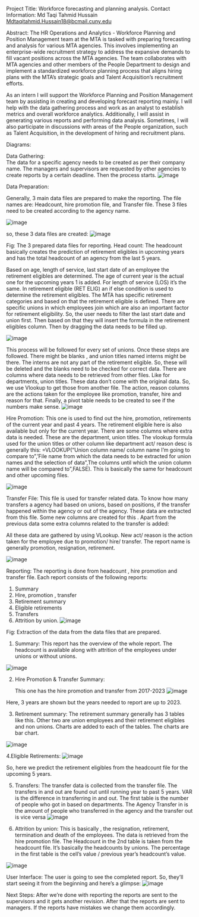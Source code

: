 Project Title:
Workforce forecasting and planning analysis. 
Contact Information:
Md Taqi Tahmid Hussain
Mdtaqitahmid.Hussain18@bcmail.cuny.edu


Abstract:
The HR Operations and Analytics - Workforce Planning and Position Management team at the MTA is tasked with preparing forecasting and analysis for various MTA agencies. This involves implementing an enterprise-wide recruitment strategy to address the expansive demands to fill vacant positions across the MTA agencies. The team collaborates with MTA agencies and other members of the People Department to design and implement a standardized workforce planning process that aligns hiring plans with the MTA’s strategic goals and Talent Acquisition’s recruitment efforts.

As an intern I  will support the Workforce Planning and Position Management team by assisting in creating and developing forecast reporting mainly. I will help with the data gathering process and work as an analyst  to establish metrics and overall workforce analytics. Additionally, I will assist in generating various reports and performing data analysis. Sometimes, I will  also participate in discussions with areas of the People organization, such as Talent Acquisition, in the development of hiring and recruitment plans.


Diagrams:

Data Gathering:  
The data for a specific agency needs to be created as per their company name. The managers and supervisors are requested by other agencies to create reports by a certain deadline.  Then the process starts. 
![image](https://github.com/Taqit2000/CISC4900-/assets/120526002/15a448db-22d6-4ec0-8cac-a82e4765f385)

Data Preparation:

Generally, 3 main data files are prepared to make the reporting. The file names are: Headcount, hire promotion file, and Transfer file. These 3 files need to be created according to the agency name. 

![image](https://github.com/Taqit2000/CISC4900-/assets/120526002/b3688fb0-a3c4-481a-b984-9cb4dca67a1a)










so, these 3 data files are created:
![image](https://github.com/Taqit2000/CISC4900-/assets/120526002/f0e2778a-f2fd-4e50-ad21-29f6ac59f815)


Fig: The 3 prepared data files for reporting. 
Head count: 
The headcount basically creates the prediction of retirement eligibles in upcoming years and has the total headcount of an agency from the last 5 years.

Based on age, length of service, last start date of an employee the retirement eligibles are determined. The age of current year is the actual one for the upcoming years 1 is added. For length of service (LOS) it’s the same. In retirement eligible (RET ELIG)  an if else condition is used to determine the retirement eligibles. The MTA has specific retirement categories and based on that the retirement eligible is defined. There are specific unions in which employees join which are also an important factor for retirement eligibility. So, the user needs to filter the last start date and union first. Then based on that they will insert the formula in the retirement eligibles column. Then by dragging the data needs to be filled up. 


![image](https://github.com/Taqit2000/CISC4900-/assets/120526002/fd4a1f32-8ea0-4ce3-bfb5-e171c5b676f5)


This process will be followed for every set of unions. Once these steps are followed. There might be blanks , and union titles named interns might be there. The interns are not any part of the retirement eligible. So, these will be deleted and the blanks need to be checked for correct data. There are columns where data needs to be retrieved from other files. Like for departments, union titles. These data don’t come with the original data. So, we use Vlookup to get those from another file. The action, reason columns are the actions taken for the employee like promotion, transfer, hire and reason for that.  Finally, a pivot table needs to be created to see if the numbers make sense.
![image](https://github.com/Taqit2000/CISC4900-/assets/120526002/3c34fa5b-807f-4306-8924-a49e2ab83a24)


Hire Promotion: 
This one is used to find out the hire, promotion, retirements of the current year and past 4 years. The retirement eligible here is also available but only for the current year. There are some columns where extra data is needed. These are the department, union titles. 
The vlookup formula used for the union titles or other column like department act/ reason desc is generally this: 
=VLOOKUP(“Union column name/ column name I’m going to compare to”,’File name from which the data needs to be extracted for union names and the selection of data”,The columns until which the union column name will be compared to”,FALSE). 
   This is basically the same for headcount and other upcoming files.

![image](https://github.com/Taqit2000/CISC4900-/assets/120526002/f799b660-d5df-4e1b-810e-8a3b5f24085e)



Transfer File:
This file is used for transfer related data. To know how many transfers a agency had based on unions, based on positions, if the transfer happened within the agency or out of the agency. These data are extracted from this file. Some new columns are created for this . Apart from the previous data some extra columns related to the transfer is added: 

All these data are gathered by using VLookup. New act/ reason is the action taken for the employee due to promotion/ hire/ transfer. The report name is generally  promotion, resignation, retirement.

![image](https://github.com/Taqit2000/CISC4900-/assets/120526002/3b9da40d-d7ac-4a87-a345-6557e13c57f5)

Reporting: 
The reporting is done from headcount , hire promotion and transfer file. 
Each report consists of the following reports:
1. Summary
2. Hire, promotion , transfer 
3. Retirement summary
4. Eligible retirements
5. Transfers
6. Attrition by union. 
![image](https://github.com/Taqit2000/CISC4900-/assets/120526002/5ea8890a-97c9-4ca2-a852-ba0dbd7043cd)


Fig: Extraction of the data from the data files that are prepared. 




1. Summary: This report has the overview of the whole report. The headcount is available along with attrition of the employees under unions or without unions.
                                                               
![image](https://github.com/Taqit2000/CISC4900-/assets/120526002/910a817c-3e84-485f-a1b1-5adc07ee229c)


2. Hire Promotion & Transfer Summary: 

   This one has the hire promotion and transfer from 2017-2023
![image](https://github.com/Taqit2000/CISC4900-/assets/120526002/22e174de-7918-4c35-b1fa-d500ac19ea40)

Here, 3 years are shown but the years needed to report are up to 2023.

3. Retirement summary: 
The retirement summary generally has 3 tables like this. Other two are union employees and their retirement eligibles and non unions. Charts are added to each of the tables. The charts are bar chart. 

![image](https://github.com/Taqit2000/CISC4900-/assets/120526002/bebd2500-6909-4e75-8fc9-bbeecd2a1fac)

	
 


4.Eligible Retirements:
![image](https://github.com/Taqit2000/CISC4900-/assets/120526002/b93ac630-13cd-47d8-9f3f-397712b436a2)

So, here we predict the retirement eligibles from the headcount file for the upcoming 5 years. 

5. Transfers: 
The transfer data is collected from the transfer file. The transfers in and out are found out until running year to past 5 years. VAR is the difference in transferring in and out. The first table is the number of people who got in based on departments. The Agency Transfer in is the amount of people who transferred in the agency and the transfer out is vice versa 
![image](https://github.com/Taqit2000/CISC4900-/assets/120526002/7090642b-fc89-4afd-b498-3f33202d5652)


6. Attrition by union: 
This is basically , the resignation, retirement, termination and death of the employees. The data is retrieved from the hire promotion file. The Headcount in the 2nd table is taken from the headcount file. It’s basically the headcounts by unions. The percentage in the first table is the cell’s value / previous year’s headcount’s value. 

![image](https://github.com/Taqit2000/CISC4900-/assets/120526002/4e9988d0-83e1-42ab-9f1f-6a10478a54d8)


User Interface: 
The user is going to see the completed report. So, they’ll start seeing it from the beginning and here’s a glimpse:
![image](https://github.com/Taqit2000/CISC4900-/assets/120526002/dbc54bab-f92f-4061-af00-cfaa2dee1377)


Next Steps: After we’re done with reporting the reports are sent to the supervisors and it gets another revision. After that the reports are sent to managers. If the reports have mistakes we change them accordingly. 


